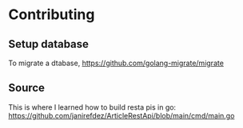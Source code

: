 # Contributing

## Setup database

To migrate a dtabase, https://github.com/golang-migrate/migrate 

## Source

This is where I learned how to build resta pis in go: https://github.com/janirefdez/ArticleRestApi/blob/main/cmd/main.go